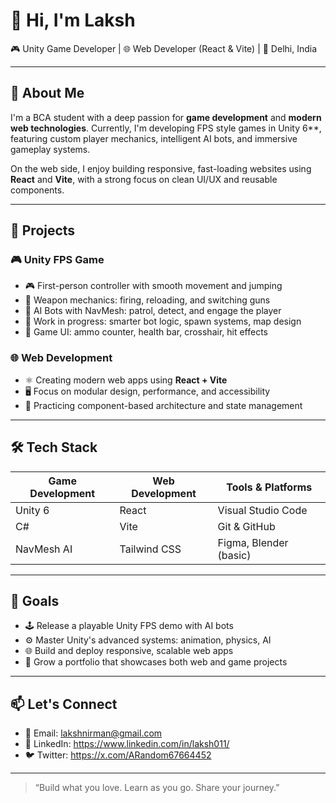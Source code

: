 # 👋 Hi, I'm Laksh

🎮 Unity Game Developer | 🌐 Web Developer (React & Vite) | 📍 Delhi, India

---

## 🧠 About Me

I'm a BCA student with a deep passion for **game development** and **modern web technologies**. Currently, I'm developing FPS style games in Unity 6**, featuring custom player mechanics, intelligent AI bots, and immersive gameplay systems.

On the web side, I enjoy building responsive, fast-loading websites using **React** and **Vite**, with a strong focus on clean UI/UX and reusable components.

---

## 🔨 Projects

### 🎮 Unity FPS Game
- 🎮 First-person controller with smooth movement and jumping  
- 🔫 Weapon mechanics: firing, reloading, and switching guns  
- 🤖 AI Bots with NavMesh: patrol, detect, and engage the player  
- 🧠 Work in progress: smarter bot logic, spawn systems, map design  
- 🧰 Game UI: ammo counter, health bar, crosshair, hit effects  

### 🌐 Web Development
- ⚛️ Creating modern web apps using **React + Vite**  
- 🖥️ Focus on modular design, performance, and accessibility  
- 🎯 Practicing component-based architecture and state management  

---

## 🛠️ Tech Stack

| Game Development | Web Development | Tools & Platforms       |
|------------------|-----------------|-------------------------|
| Unity 6          | React           | Visual Studio Code      |
| C#               | Vite            | Git & GitHub            |
| NavMesh AI       | Tailwind CSS    | Figma, Blender (basic)  |

---

## 🚀 Goals

- 🕹️ Release a playable Unity FPS demo with AI bots  
- ⚙️ Master Unity's advanced systems: animation, physics, AI  
- 🌐 Build and deploy responsive, scalable web apps  
- 📁 Grow a portfolio that showcases both web and game projects  

---

## 📫 Let's Connect

- 📧 Email: lakshnirman@gmail.com
- 💼 LinkedIn: https://www.linkedin.com/in/laksh011/
- 🐦 Twitter:  https://x.com/ARandom67664452

---

> “Build what you love. Learn as you go. Share your journey.”
